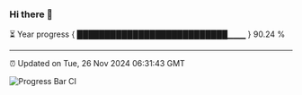 ### Hi there 👋

⏳ Year progress { ███████████████████████████▁▁▁ } 90.24 %

---

⏰ Updated on Tue, 26 Nov 2024 06:31:43 GMT

![Progress Bar CI](https://github.com/ZhaoGui/ZhaoGui/workflows/Progress%20Bar%20CI/badge.svg)
